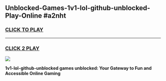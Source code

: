 
## Unblocked-Games-1v1-lol-github-unblocked-Play-Online #a2nht
<h3>
<a href="https://news.freeplayer.one?title=1v1-lol-github-unblocked&ref=3">CLICK TO PLAY</a></h3>
<hr>

<h3>
<a href="https://news.freeplayer.one?title=1v1-lol-github-unblocked&ref=3">CLICK 2 PLAY</a>
  
</h3>

<a href="https://news.freeplayer.one?title=1v1-lol-github-unblocked&ref=3"><img src="https://clearcache.store/games.png"></a>


**1v1-lol-github-unblocked games unblocked: Your Gateway to Fun and Accessible Online Gaming**
